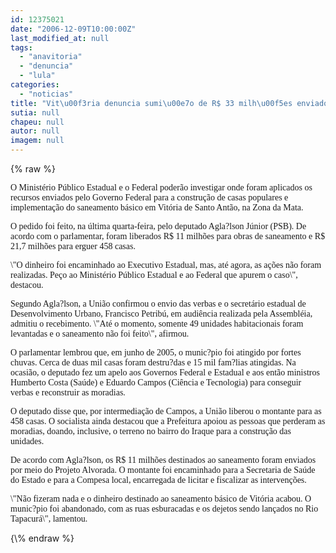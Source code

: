 ```yaml
---
id: 12375021
date: "2006-12-09T10:00:00Z"
last_modified_at: null
tags:
  - "anavitoria"
  - "denuncia"
  - "lula"
categories:
  - "noticias"
title: "Vit\u00f3ria denuncia sumi\u00e7o de R$ 33 milh\u00f5es enviados por Lula para munic?pio"
sutia: null
chapeu: null
autor: null
imagem: null
---
```

{\% raw %}
<p><P><FONT face=Verdana>O Ministério Público Estadual e o Federal poderão investigar onde foram aplicados os recursos enviados pelo Governo Federal para a construção de casas populares e implementação do saneamento básico em Vitória de Santo Antão, na Zona da Mata. </FONT></P></p>
<p><P><FONT face=Verdana>O pedido foi feito, na última quarta-feira, pelo deputado Agla?lson Júnior (PSB). De acordo com o parlamentar, foram liberados R$ 11 milhões para obras de saneamento e R$ 21,7 milhões para erguer 458 casas.</FONT></P></p>
<p><P><FONT face=Verdana>\"O dinheiro foi encaminhado ao Executivo Estadual, mas, até agora, as ações não foram realizadas. Peço ao Ministério Público Estadual e ao Federal que apurem o caso\", destacou.</FONT></P></p>
<p><P><FONT face=Verdana>Segundo Agla?lson, a União confirmou o envio das verbas e o secretário estadual de Desenvolvimento Urbano, Francisco Petribú, em audiência realizada pela Assembléia, admitiu o recebimento. \"Até o momento, somente 49 unidades habitacionais foram levantadas e o saneamento não foi feito\", afirmou. </FONT></P></p>
<p><P><FONT face=Verdana>O parlamentar lembrou que, em junho de 2005, o munic?pio foi atingido por fortes chuvas. Cerca de duas mil casas foram destru?das e 15 mil fam?lias atingidas. Na ocasião, o deputado fez um apelo aos Governos Federal e Estadual e aos então ministros Humberto Costa (Saúde) e Eduardo Campos (Ciência e Tecnologia) para conseguir verbas e reconstruir as moradias.</FONT></P></p>
<p><P><FONT face=Verdana>O deputado disse que, por intermediação de Campos, a União liberou o montante para as 458 casas. O socialista ainda destacou que a Prefeitura apoiou as pessoas que perderam as moradias, doando, inclusive, o terreno no bairro do Iraque para a construção das unidades.</FONT></P></p>
<p><P><FONT face=Verdana>De acordo com Agla?lson, os R$ 11 milhões destinados ao saneamento foram enviados por meio do Projeto Alvorada. O montante foi encaminhado para a Secretaria de Saúde do Estado e para a Compesa local, encarregada de licitar e fiscalizar as intervenções. </FONT></P></p>
<p><P><FONT face=Verdana>\"Não fizeram nada e o dinheiro destinado ao saneamento básico de Vitória acabou. O munic?pio foi abandonado, com as ruas esburacadas e os dejetos sendo lançados no Rio Tapacurá\", lamentou.</FONT></P> </p>
{\% endraw %}